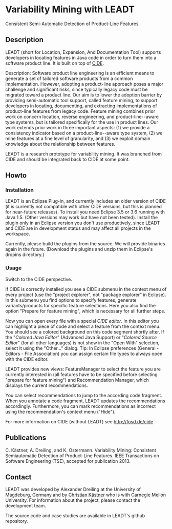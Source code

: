 # Variability Mining with LEADT
Consistent Semi-Automatic Detection of Product-Line Features

## Description

LEADT (short for Location, Expansion, And Documentation Tool) supports developers in locating features in Java code in order to turn them into a software product line. It is built on top of [CIDE](http://fosd.de/cide).

Description: 
Software product line engineering is an efficient means to generate a set of tailored software products from a common implementation. However, adopting a product-line approach poses a major challenge and significant risks, since typically legacy code must be migrated toward a product line. Our aim is to lower the adoption barrier by providing semi-automatic tool support, called feature mining, to support developers in locating, documenting, and extracting implementations of product-line features from legacy code. Feature mining combines prior work on concern location, reverse engineering, and product-line--aware type systems, but is tailored specifically for the use in product lines. Our work extends prior work in three important aspects: (1) we provide a consistency indicator based on a product-line--aware type system, (2) we mine features at a fine level of granularity, and (3) we exploit domain knowledge about the relationship between features. 

LEADT is a research prototype for variability mining.
It was branched from CIDE and should be integrated back
to CIDE at some point.



## Howto
### Installation

LEADT is an Eclipse Plug-in, and currently includes an older version of CIDE (it is currently not compatible with other CIDE versions, but this is planned for near-future releases). To install you need Eclipse 3.5 or 3.6 running with Java 1.5. (Other versions may work but have not been tested). Install the plugin only in an Eclipse version you don't use productively, since LEADT and CIDE are in development status and may affect all projects in the workspace.

Currently, please build the plugins from the source. We will provide binaries again in the future.
(Download the plugins and unzip them in Eclipse's dropins directory.)

### Usage

Switch to the CIDE perspective.

If CIDE is correctly installed you see a CIDE submenu in the context menu of every project (use the "project explorer", not "package explorer" in Eclipse). In this submenu you find options to specify features, generate variants/products for specific feature selections. Here you also find the option "Prepare for feature mining", which is necessary for all further steps. 

Now you can open every file with a special *CIDE editor*. In this editor you can highlight a piece of code and select a feature from the context menu. You should see a colored background on this code segment shortly after. If the "*Colored Java Editor*" (Advanced Java Support) or "*Colored Source Editor*" (for all other languages) is not show in the "Open With" selection, select it using the "Other..." dialog. Tip: In Eclipse preferences (General - Editors - File Association) you can assign certain file types to always open with the CIDE editor.

LEADT provides new views: FeatureManager to select the feature you are currently interested in (all features have to be specified before selecting "prepare for feature mining") and Recommendation Manager, which displays the current recommendations.

You can select recommendations to jump to the according code fragment. When you annotate a code fragment, LEADT updates the recommendations accordingly. Furthermore, you can mark recommendations as incorrect using the recommendation's context menu ("Hide").

For more information on CIDE (without LEADT) see http://fosd.de/cide

## Publications

C. Kästner, A. Dreiling, and K. Ostermann. Variability Mining: Consistent Semiautomatic Detection of Product-Line Features. IEEE Transactions on Software Engineering (TSE), accepted for publication 2013.


## Contact

LEADT was developed by Alexander Dreiling at the University of Magdeburg, Germany and by [Christian Kästner](http://www.cs.cmu.edu/~ckaestne/) who is with Carnegie Mellon University. For information about the project, please contact the development team. 

The source code and case studies are available in LEADT's github repository.




